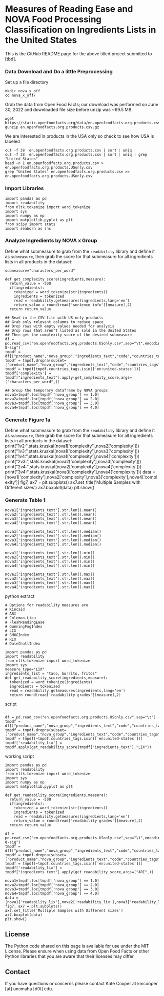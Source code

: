 # Measures of Reading Ease and NOVA Food Processing Classification on Ingredients Lists in the United States 
This is the GitHub README page for the above titled project submitted to [tbd].

### Data Download and Do a little Preprocessing

Set up a file directory
```
mkdir nova_x_off
cd nova_x_off/
```

Grab the data from Open Food Facts; our download was performed on June 30, 2022 and downloaded file size before unzip was ~69.5 MB.
```
wget https://static.openfoodfacts.org/data/en.openfoodfacts.org.products.csv.gz
gunzip en.openfoodfacts.org.products.csv.gz 
```

We are interested in products in the USA only so check to see how USA is labeled
```
cut -f 38  en.openfoodfacts.org.products.csv | sort | uniq
cut -f 38  en.openfoodfacts.org.products.csv | sort | uniq | grep "United States"
head -n 1 en.openfoodfacts.org.products.csv > en.openfoodfacts.org.products.USonly.csv
grep "United States" en.openfoodfacts.org.products.csv >> en.openfoodfacts.org.products.USonly.csv
```

### Import Libraries
```
import pandas as pd
import readability
from nltk.tokenize import word_tokenize
import sys
import numpy as np
import matplotlib.pyplot as plt
from scipy import stats
import seaborn as sns
```

### Analyze Ingredients by NOVA x Group
Define what submeasure to grab from the `readability` library and define it as `submeasure`, then grab the score for that submeasure for all ingredients lists in all products in the dataset:
```
submeasure="characters_per_word"

def get_complexity_score(ingredients,measure):
  return_value = -500
  if(ingredients):
    tokenized = word_tokenize(str(ingredients))
    ingredients = tokenized
    read = readability.getmeasures(ingredients,lang='en')
    return_value = round(read['sentence info'][measure],2)
  return return_value

## Read in the CSV file with US only products
## Grab only relevant columns to reduce space
## Drop rows with empty values needed for analysis
## Drop rows that aren't listed as sold in the United States
## Then get the complexity score of the desired submeasure
df = pd.read_csv("en.openfoodfacts.org.products.USonly.csv",sep="\t",encoding="utf-8-sig")
tmpdf = df[["product_name","nova_group","ingredients_text","code","countries_tags"]]
tmpdf = tmpdf.dropna(subset=["product_name","nova_group","ingredients_text","code","countries_tags"])
tmpdf = tmpdf[tmpdf.countries_tags.isin(['en:united-states'])]
tmpdf['complexity'] = tmpdf["ingredients_text"].apply(get_complexity_score,args=("characters_per_word",))

## Group the temporary dataframe by NOVA groups
nova1=tmpdf.loc[tmpdf['nova_group'] == 1.0]
nova2=tmpdf.loc[tmpdf['nova_group'] == 2.0]
nova3=tmpdf.loc[tmpdf['nova_group'] == 3.0]
nova4=tmpdf.loc[tmpdf['nova_group'] == 4.0]
```

### Generate Figure 1a
Define what submeasure to grab from the `readability` library and define it as `submeasure`, then grab the score for that submeasure for all ingredients lists in all products in the dataset:
print("1v2:",stats.kruskal(nova1['complexity'],nova2['complexity']))
print("1v3:",stats.kruskal(nova1['complexity'],nova3['complexity']))
print("1v4:",stats.kruskal(nova1['complexity'],nova4['complexity']))
print("2v3:",stats.kruskal(nova2['complexity'],nova3['complexity']))
print("2v4:",stats.kruskal(nova2['complexity'],nova4['complexity']))
print("3v4:",stats.kruskal(nova3['complexity'],nova4['complexity']))
data = [nova1['complexity'],nova2['complexity'],nova3['complexity'],nova4['complexity']]
fig7, ax7 = plt.subplots()
ax7.set_title('Multiple Samples with Different sizes')
ax7.boxplot(data)
plt.show()

### Generate Table 1
```
nova1['ingredients_text'].str.len().mean()
nova2['ingredients_text'].str.len().mean()
nova3['ingredients_text'].str.len().mean()
nova4['ingredients_text'].str.len().mean()

nova1['ingredients_text'].str.len().median()
nova2['ingredients_text'].str.len().median()
nova3['ingredients_text'].str.len().median()
nova4['ingredients_text'].str.len().median()

nova1['ingredients_text'].str.len().min()
nova2['ingredients_text'].str.len().min()
nova3['ingredients_text'].str.len().min()
nova4['ingredients_text'].str.len().min()

nova1['ingredients_text'].str.len().max()
nova2['ingredients_text'].str.len().max()
nova3['ingredients_text'].str.len().max()
nova4['ingredients_text'].str.len().max()
```

python extract 
```
# Options for readability measures are
# Kincaid
# ARI
# Coleman-Liau
# FleshReadingEase
# GunningFogIndex
# LIX
# SMOGIndex
# RIX
# DaleChallIndex

import pandas as pd
import readability
from nltk.tokenize import word_tokenize
import sys
measure_type="LIX"
ingredients_list = "taco, burrito, fritos"
def get_readability_score(ingredients,measure):
  tokenized = word_tokenize(ingredients)
  ingredients = tokenized
  read = readability.getmeasures(ingredients,lang='en')
  return round(read['readability grades'][measure],2)
```
script
```

df = pd.read_csv("en.openfoodfacts.org.products.USonly.csv",sep="\t")
tmpdf = df[["product_name","nova_group","ingredients_text","code","countries_tags"]]
tmpdf = tmpdf.dropna(subset=["product_name","nova_group","ingredients_text","code","countries_tags"])
tmpdf = tmpdf[~tmpdf.countries_tags.isin(['en:united-states'])]
tmpdf['readability_lix'] = tmpdf.apply(get_readability_score(tmpdf["ingredients_text"],"LIX"))

```

working script
```
import pandas as pd
import readability
from nltk.tokenize import word_tokenize
import sys
import numpy as np
import matplotlib.pyplot as plt

def get_readability_score(ingredients,measure):
  return_value = -500
  if(ingredients):
    tokenized = word_tokenize(str(ingredients))
    ingredients = tokenized
    read = readability.getmeasures(ingredients,lang='en')
    return_value = round(read['readability grades'][measure],2)
  return return_value

df = pd.read_csv("en.openfoodfacts.org.products.USonly.csv",sep="\t",encoding="utf-8-sig")
tmpdf = df[["product_name","nova_group","ingredients_text","code","countries_tags"]]
tmpdf = tmpdf.dropna(subset=["product_name","nova_group","ingredients_text","code","countries_tags"])
tmpdf = tmpdf[~tmpdf.countries_tags.isin(['en:united-states'])]
tmpdf['readability_lix'] = tmpdf["ingredients_text"].apply(get_readability_score,args=("ARI",))

nova1=tmpdf.loc[tmpdf['nova_group'] == 1.0]
nova2=tmpdf.loc[tmpdf['nova_group'] == 2.0]
nova3=tmpdf.loc[tmpdf['nova_group'] == 3.0]
nova4=tmpdf.loc[tmpdf['nova_group'] == 4.0]
data = [nova1['readability_lix'],nova2['readability_lix'],nova3['readability_lix'],nova4['readability_lix']]
fig7, ax7 = plt.subplots()
ax7.set_title('Multiple Samples with Different sizes')
ax7.boxplot(data)
plt.show()
```

## License
The Python code shared on this page is available for use under the MIT License. 
Please ensure when using data from Open Food Facts or other Python libraries that you are aware that their licenses may differ.

## Contact
If you have questions or concerns please contact Kate Cooper at kmcooper [at] unomaha [d0t] edu.
